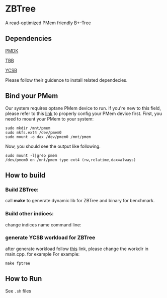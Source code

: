 # ZBTree

A read-optimized PMem friendly B+-Tree

## Dependencies
[PMDK](https://github.com/pmem/pmdk)

[TBB](https://github.com/oneapi-src/oneTBB)

[YCSB](https://github.com/HNUSystemsLab/Halo/tree/main/YCSB)

Please follow their guidence to install related dependecies.

## Bind your PMem
Our system requires optane PMem device to run.
If you're new to this field, please refer to this [link](https://docs.pmem.io/ndctl-user-guide/managing-nvdimms) to properly config your PMem device first.
First, you need to mount your PMem to your system:
```
sudo mkdir /mnt/pmem
sudo mkfs.ext4 /dev/pmem0
sudo mount -o dax /dev/pmem0 /mnt/pmem
```
Now, you should see the output like following.
```
sudo mount -l|grep pmem
/dev/pmem0 on /mnt/pmem type ext4 (rw,relatime,dax=always)
```

## How to build

### Build ZBTree:
call **make** to generate dynamic lib for ZBTree and binary for benchmark.
### Build other indices:
change indices name command line:
### generate YCSB workload for ZBTree
after generate workload follow [this](https://github.com/HNUSystemsLab/Halo/tree/main/YCSB) link, please change the workdir in main.cpp. for example 
For example:
```
make fptree
```

## How to Run

See `.sh` files



